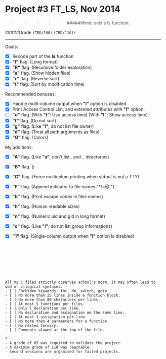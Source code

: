 # Project #3 FT_LS, Nov 2014
>>>>> #####Mimic unix's ls function.

#####Grade ``(TBD/100)`` ``(TBD/118)*``
--------  -----------------------
Goals:
- [X] Recode part of the __ls__ function.
- [X] **"l"** flag. (Long format)
- [X] **"R"** flag. (Recursive folder exploration)
- [X] **"a"** flag. (Show hidden files)
- [X] **"r"** flag. (Reverse sort)
- [X] **"t"** flag. (Sort by modification time)

Recommended bonuses:
- [X] Handle multi-column output when **"l"** option is disabled
- [X] Print Access Control List, and extented attributes with **"l"** option.
- [ ] **"u"** flag. (With **"t"**: Use access time) (With **"l"**: Show access time)
- [X] **"f"** flag. (Do not sort)
- [X] **"g"** flag. (Like **"l"**, do not list file owner)
- [X] **"d"** flag. (Treat all path arguments as files)
- [X] **"G"** flag. (Colors)

My additions:
- [X] **"A"** flag. (Like **"a"**, don't list . and .. directories)
- [X] **"B"** flag. ()
- [X] **"C"** flag. (Force multicolum printing when stdout is not a TTY)
- [X] **"F"** flag. (Append indicator to file names "*/=@|")
- [X] **"b"** flag. (Print escape codes in files names)
- [X] **"h"** flag. (Human readable sizes)
- [X] **"n"** flag. (Numeric uid and gid in long format)
- [X] **"o"** flag. (Like **"l"**, do not list group informations)
- [X] **"1"** flag. (Single-column output when **"l"** option is disabled)
<br><br><br><br><br><br><br><br>


```
All my C files strictly observes school's norm, it may often lead to odd or illogical syntaxes.
- [ ] Forbiden keywords: for, do, switch, goto.
- [ ] No more than 25 lines inside a function block.
- [ ] No more than 80 characters per lines.
- [ ] At most 5 functions per files.
- [ ] Only 1 declaration per line.  
- [ ] No declaration and assignation on the same line.
- [ ] At most 1 assignation per line.
- [ ] No more than 4 parameters for a function.
- [ ] No nested ternary.
- [ ] Comments alowed at the top of the file.
```
```
*
- A grade of 85 was required to validate the project.
- A maximum grade of 118 was reachable.
- Second sessions are organised for failed projects.
```